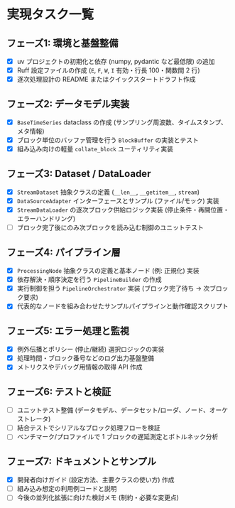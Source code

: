 # 実現タスク一覧

## フェーズ1: 環境と基盤整備
- [x] uv プロジェクトの初期化と依存 (numpy, pydantic など最低限) の追加
- [x] Ruff 設定ファイルの作成 (`E`, `F`, `W`, `I` 有効・行長 100・関数間 2 行)
- [x] 逐次処理設計の README またはクイックスタートドラフト作成

## フェーズ2: データモデル実装
- [x] `BaseTimeSeries` dataclass の作成 (サンプリング周波数、タイムスタンプ、メタ情報)
- [x] ブロック単位のバッファ管理を行う `BlockBuffer` の実装とテスト
- [x] 組み込み向けの軽量 `collate_block` ユーティリティ実装

## フェーズ3: Dataset / DataLoader
- [x] `StreamDataset` 抽象クラスの定義 (`__len__`, `__getitem__`, `stream`)
- [x] `DataSourceAdapter` インターフェースとサンプル (ファイル/モック) 実装
- [x] `StreamDataLoader` の逐次ブロック供給ロジック実装 (停止条件・再開位置・エラーハンドリング)
- [ ] ブロック完了後にのみ次ブロックを読み込む制御のユニットテスト

## フェーズ4: パイプライン層
- [x] `ProcessingNode` 抽象クラスの定義と基本ノード (例: 正規化) 実装
- [x] 依存解決・順序決定を行う `PipelineBuilder` の作成
- [x] 実行制御を担う `PipelineOrchestrator` 実装 (ブロック完了待ち → 次ブロック要求)
- [x] 代表的なノードを組み合わせたサンプルパイプラインと動作確認スクリプト

## フェーズ5: エラー処理と監視
- [x] 例外伝播とポリシー (停止/継続) 選択ロジックの実装
- [x] 処理時間・ブロック番号などのログ出力基盤整備
- [x] メトリクスやデバッグ用情報の取得 API 作成

## フェーズ6: テストと検証
- [ ] ユニットテスト整備 (データモデル、データセット/ローダ、ノード、オーケストレータ)
- [ ] 結合テストでシリアルなブロック処理フローを検証
- [ ] ベンチマーク/プロファイルで 1 ブロックの遅延測定とボトルネック分析

## フェーズ7: ドキュメントとサンプル
- [x] 開発者向けガイド (設定方法、主要クラスの使い方) 作成
- [ ] 組み込み想定の利用例コードと説明
- [ ] 今後の並列化拡張に向けた検討メモ (制約・必要な変更点)
